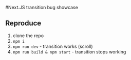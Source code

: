 #Next.JS transition bug showcase

## Reproduce
1. clone the repo
2. `npm i`
3. `npm run dev` - transition works (scroll)
4. `npm run build & npm start` - transition stops working
